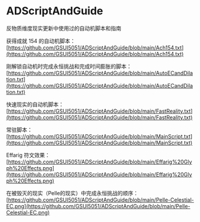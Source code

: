 # ADScriptAndGuide
反物质维度现实更新中使用过的自动机脚本和指南

获得成就 154 的自动机脚本：[https://github.com/GSUI5051/ADScriptAndGuide/blob/main/Ach154.txt](https://github.com/GSUI5051/ADScriptAndGuide/blob/main/Ach154.txt)

刚解锁自动机时完成永恒挑战和完成时间膨胀的脚本：[https://github.com/GSUI5051/ADScriptAndGuide/blob/main/AutoECandDilation.txt](https://github.com/GSUI5051/ADScriptAndGuide/blob/main/AutoECandDilation.txt)

快速现实的自动机脚本：[https://github.com/GSUI5051/ADScriptAndGuide/blob/main/FastReality.txt](https://github.com/GSUI5051/ADScriptAndGuide/blob/main/FastReality.txt)

常驻脚本：[https://github.com/GSUI5051/ADScriptAndGuide/blob/main/MainScript.txt](https://github.com/GSUI5051/ADScriptAndGuide/blob/main/MainScript.txt)

Effarig 符文效果：[https://github.com/GSUI5051/ADScriptAndGuide/blob/main/Effarig%20Glyph%20Effects.png](https://github.com/GSUI5051/ADScriptAndGuide/blob/main/Effarig%20Glyph%20Effects.png)

在被毁灭的现实（Pelle的现实）中完成永恒挑战的顺序：[https://github.com/GSUI5051/ADScriptAndGuide/blob/main/Pelle-Celestial-EC.png](https://github.com/GSUI5051/ADScriptAndGuide/blob/main/Pelle-Celestial-EC.png)
